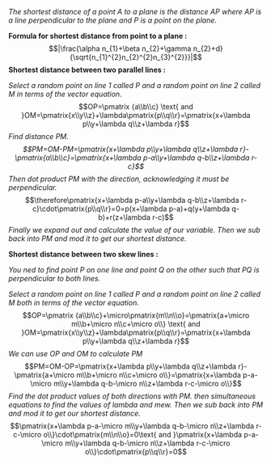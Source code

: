 *The shortest distance of a point $A$ to a plane is the distance $AP$ where $AP$ is a line perpendicular to the plane and $P$ is a point on the plane.*

**Formula for shortest distance from point to a plane  :**$$|\frac{\alpha n_{1}+\beta n_{2}+\gamma n_{2}+d}{\sqrt{n_{1}^{2}n_{2}^{2}n_{3}^{2}}}|$$
**Shortest distance between two parallel lines :**

*Select a random point on line 1 called P and a random point on line 2 called M in terms of the vector equation.*$$OP=\pmatrix {a\\b\\c} \text{ and }OM=\pmatrix{x\\y\\z}+\lambda\pmatrix{p\\q\\r}=\pmatrix{x+\lambda p\\y+\lambda q\\z+\lambda r}$$*Find distance PM. $$PM=OM-PM=\pmatrix{x+\lambda p\\y+\lambda q\\z+\lambda r}-\pmatrix{a\\b\\c}=\pmatrix{x+\lambda p-a\\y+\lambda q-b\\z+\lambda r-c}$$Then dot product PM with the direction, acknowledging it must be perpendicular.*$$\therefore\pmatrix{x+\lambda p-a\\y+\lambda q-b\\z+\lambda r-c}\cdot\pmatrix{p\\q\\r}=0=p(x+\lambda p-a)+q(y+\lambda q-b)+r(z+\lambda r-c)$$*Finally we expand out and calculate the value of our variable. Then we sub back into PM and mod it to get our shortest distance.*


**Shortest distance between two skew lines :**

*You ned to find point P on one line and point Q on the other such that PQ is perpendicular to both lines.*

*Select a random point on line 1 called P and a random point on line 2 called M both in terms of the vector equation.*$$OP=\pmatrix {a\\b\\c}+\micro\pmatrix{m\\n\\o}=\pmatrix{a+\micro m\\b+\micro n\\c+\micro o\\} \text{ and }OM=\pmatrix{x\\y\\z}+\lambda\pmatrix{p\\q\\r}=\pmatrix{x+\lambda p\\y+\lambda q\\z+\lambda r}$$*We can use OP and OM to calculate PM*$$PM=OM-OP=\pmatrix{x+\lambda p\\y+\lambda q\\z+\lambda r}-\pmatrix{a+\micro m\\b+\micro n\\c+\micro o\\}=\pmatrix{x+\lambda p-a-\micro m\\y+\lambda q-b-\micro n\\z+\lambda r-c-\micro o\\}$$*Find the dot product values of both directions with PM. then simultaneous equations to find the values of lambda and mew. Then we sub back into PM and mod it to get our shortest distance.*$$\pmatrix{x+\lambda p-a-\micro m\\y+\lambda q-b-\micro n\\z+\lambda r-c-\micro o\\}\cdot\pmatrix{m\\n\\o}=0\text{ and }\pmatrix{x+\lambda p-a-\micro m\\y+\lambda q-b-\micro n\\z+\lambda r-c-\micro o\\}\cdot\pmatrix{p\\q\\r}=0$$
